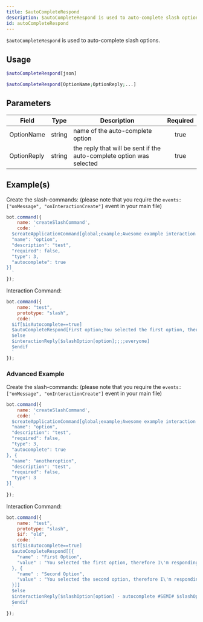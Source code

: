 ```yaml
---
title: $autoCompleteRespond
description: $autoCompleteRespond is used to auto-complete slash options.
id: autoCompleteRespond
---
```


`$autoCompleteRespond` is used to auto-complete slash options.

## Usage

```php
$autoCompleteRespond[json]
```

```php
$autoCompleteRespond[OptionName;OptionReply;...]
```

## Parameters

| Field       | Type   | Description                                                          | Required |
|-------------|--------|----------------------------------------------------------------------|:--------:|
| OptionName  | string | name of the auto-complete option                                     |   true   |
| OptionReply | string | the reply that will be sent if the auto-complete option was selected |   true   |

## Example(s)

Create the slash-commands: (please note that you require the `events: ["onMessage", "onInteractionCreate"]` event in
your main file)

```javascript
bot.command({
    name: 'createSlashCommand',
    code: `
  $createApplicationCommand[global;example;Awesome example interaction command with auto-complete!;true;slash;[{
  "name": "option",
  "description": "test",
  "required": false,
  "type": 3,
  "autocomplete": true
}]
  `
});
```

Interaction Command:

```javascript
bot.command({
    name: "test",
    prototype: "slash",
    code: `
  $if[$isAutocomplete==true]
  $autoCompleteRespond[First option;You selected the first option, therefore I'm responding with this!;Second option;You selected the first second, therefore I'm responding with this!]
  $else
  $interactionReply[$slashOption[option];;;;everyone]
  $endif
  `
});
```

### Advanced Example

Create the slash-commands: (please note that you require the `events: ["onMessage", "onInteractionCreate"]` event in
your main file)

```javascript
bot.command({
    name: 'createSlashCommand',
    code: `
  $createApplicationCommand[global;example;Awesome example interaction command with auto-complete!;true;slash;[{
  "name": "option",
  "description": "test",
  "required": false,
  "type": 3,
  "autocomplete": true
}, {
  "name": "anotheroption",
  "description": "test",
  "required": false,
  "type": 3
}]
  `
});
```

Interaction Command:

```javascript
bot.command({
    name: "test",
    prototype: "slash",
    $if: "old",
    code: `
  $if[$isAutocomplete==true]
  $autoCompleteRespond[[{ 
    "name" : "First Option",
    "value" : "You selected the first option, therefore I\'m responding with this!"
  }, {
    "name" : "Second Option",
    "value" : "You selected the second option, therefore I\'m responding with this!"
  }]]
  $else
  $interactionReply[$slashOption[option] - autocomplete #SEMI# $slashOption[anotheroption] - false autocomplete;;;;everyone]
  $endif
  `
});
```
